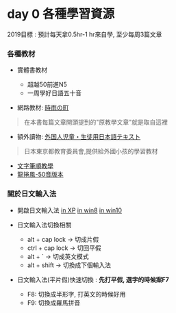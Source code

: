 # day 0 各種學習資源

2019目標 : 預計每天拿0.5hr-1 hr來自學, 至少每周3篇文章

### 各種教材

* 實體書教材
    * 超越50前進N5
    * 一周學好日語五十音

* 網路教材: [時雨の町](http://www.sigure.tw/)
> 在本書每篇文章開頭提到的"原教學文章"就是取自這裡

* 額外讀物: [外国人児童・生徒用日本語テキスト](http://www.kyoiku.metro.tokyo.jp/school/document/japanese/tanoshi_gakko.html)
> 日本東京都教育委員會,提供給外國小孩的學習教材

* [文字筆順教學](http://reikohouse.pixnet.net/blog/post/201119352-%E8%87%AA%E5%AD%B8%E6%97%A5%E6%96%87%E4%BA%94%E5%8D%81%E9%9F%B3%E3%80%8B%E3%80%8Baiueo%E7%AD%86%E7%95%AB%E7%B7%B4%E7%BF%92%E8%A1%A8%28%E6%89%80%E6%9C%89%E6%AA%94%E6%A1%88)
* [龍捲風-50音版本](https://www.youtube.com/watch?v=22M69FcHdvs)

### 關於日文輸入法

* 開啟日文輸入法
  [in XP](http://www.learnjapanese.aiyori.org/how-to-type-japanese.html)
  [in win8](https://dotblogs.com.tw/shadow/archive/2012/09/27/75111.aspx)
  [in win10](https://blog.xuite.net/yh96301/blog/496725159-Windows+10%E6%96%B0%E5%A2%9E%E6%97%A5%E6%96%87%E8%BC%B8%E5%85%A5%E6%B3%95)

* 日文輸入法切換相關
    - alt + cap lock  -> 切成片假
    - ctrl + cap lock -> 切回平假
    - alt + \` -> 切成英文模式
    - alt + shift -> 切換成下個輸入法


* 日文輸入法(平片假)快速切換 :  **先打平假, 選字的時候案F7**
	* F8: 切換成半形字, 打英文的時候好用
	* F9: 切換成羅馬拼音

